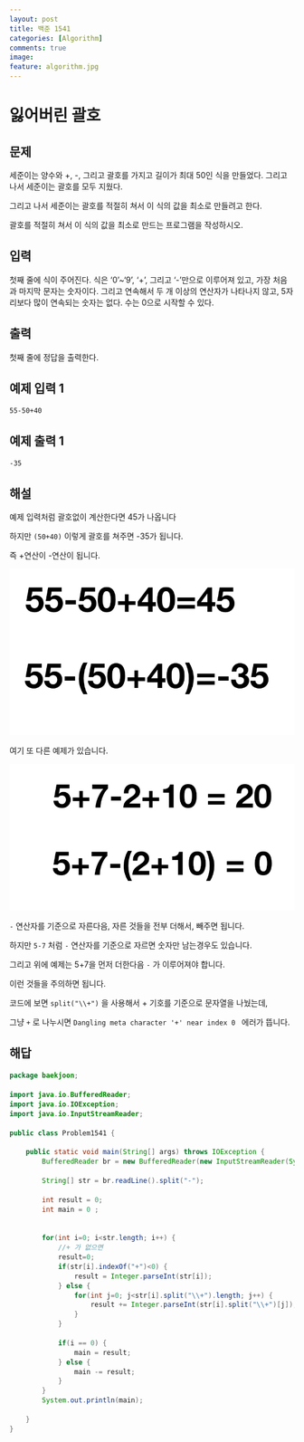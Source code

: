```yaml
---
layout: post
title: 백준 1541
categories: [Algorithm]
comments: true
image:
feature: algorithm.jpg
---
```

# 잃어버린 괄호

## 문제

세준이는 양수와 +, -, 그리고 괄호를 가지고 길이가 최대 50인 식을 만들었다. 그리고 나서 세준이는 괄호를 모두 지웠다.

그리고 나서 세준이는 괄호를 적절히 쳐서 이 식의 값을 최소로 만들려고 한다.

괄호를 적절히 쳐서 이 식의 값을 최소로 만드는 프로그램을 작성하시오.

## 입력

첫째 줄에 식이 주어진다. 식은 ‘0’~‘9’, ‘+’, 그리고 ‘-’만으로 이루어져 있고, 가장 처음과 마지막 문자는 숫자이다. 그리고 연속해서 두 개 이상의 연산자가 나타나지 않고, 5자리보다 많이 연속되는 숫자는 없다. 수는 0으로 시작할 수 있다.

## 출력

첫째 줄에 정답을 출력한다.

## 예제 입력 1 

```
55-50+40
```

## 예제 출력 1 

```
-35
```

## 해설

예제 입력처럼 괄호없이 계산한다면 45가 나옵니다

하지만 `(50+40)` 이렇게 괄호를 쳐주면 -35가 됩니다. 

즉 +연산이 -연산이 됩니다.

![](https://github.com/DaeAkin/DaeAkin.github.io/blob/master/img/blog/baekjoon/image1.png?raw=true)

여기 또 다른 예제가 있습니다.

![](https://github.com/DaeAkin/DaeAkin.github.io/blob/master/img/blog/baekjoon/image2.png?raw=true)

`-` 연산자를 기준으로 자른다음, 자른 것들을 전부 더해서, 빼주면 됩니다.

하지만 `5-7` 처럼 `-` 연산자를 기준으로 자르면 숫자만 남는경우도 있습니다.

그리고 위에 예제는 5+7을 먼저 더한다음 `-` 가 이루어져야 합니다.

이런 것들을 주의하면 됩니다.

코드에 보면 `split("\\+")` 을 사용해서 + 기호를 기준으로 문자열을 나눴는데,

그냥 `+` 로 나누시면 `Dangling meta character '+' near index 0 ` 에러가 뜹니다.

## 해답

```java
package baekjoon;

import java.io.BufferedReader;
import java.io.IOException;
import java.io.InputStreamReader;

public class Problem1541 {

	public static void main(String[] args) throws IOException {
		BufferedReader br = new BufferedReader(new InputStreamReader(System.in));
		
		String[] str = br.readLine().split("-");
		
		int result = 0;
		int main = 0 ;


		for(int i=0; i<str.length; i++) {
			//+ 가 없으면
			result=0;
			if(str[i].indexOf("+")<0) {
				result = Integer.parseInt(str[i]);
			} else {
				for(int j=0; j<str[i].split("\\+").length; j++) {
					result += Integer.parseInt(str[i].split("\\+")[j]);
				}
			}
			
			if(i == 0) {
				main = result;
			} else {
				main -= result;
			}
		}
		System.out.println(main);
		
	}
}

```

